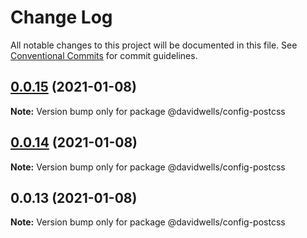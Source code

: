 # Change Log

All notable changes to this project will be documented in this file.
See [Conventional Commits](https://conventionalcommits.org) for commit guidelines.

## [0.0.15](https://github.com/DavidWells/components/compare/@davidwells/config-postcss@0.0.14...@davidwells/config-postcss@0.0.15) (2021-01-08)

**Note:** Version bump only for package @davidwells/config-postcss





## [0.0.14](https://github.com/DavidWells/components/compare/@davidwells/config-postcss@0.0.13...@davidwells/config-postcss@0.0.14) (2021-01-08)

**Note:** Version bump only for package @davidwells/config-postcss





## 0.0.13 (2021-01-08)

**Note:** Version bump only for package @davidwells/config-postcss
